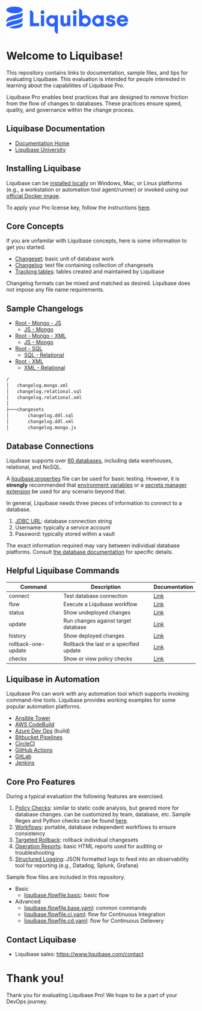 <p align="left">
  <img src="img/liquibase.png" alt="Liquibase Logo" title="Liquibase Logo" width="324" height="72">
</p>

# Welcome to Liquibase!
This repository contains links to documentation, sample files, and tips for evaluating Liquibase. This evaluation is intended for people interested in learning about the capabilities of Liquibase Pro.

Liquibase Pro enables best practices that are designed to remove friction from the flow of changes to databases. These practices ensure speed, quality, and governance within the change process.

## Liquibase Documentation
* [Documentation Home](https://docs.liquibase.com/home.html)
* [Liquibase University](https://learn.liquibase.com/)

## Installing Liquibase
Liquibase can be [installed locally](https://www.liquibase.com/download) on Windows, Mac, or Linux platforms (e.g., a workstation or automation tool agent/runner) or invoked using our [official Docker image](https://hub.docker.com/_/liquibase).

To apply your Pro license key, follow the instructions [here](https://docs.liquibase.com/liquibase-pro/license-key.html).


## Core Concepts
If you are unfamilar with Liquibase concepts, here is some information to get you started.

* [Changeset](https://docs.liquibase.com/concepts/changelogs/changeset.html): basic unit of database work
* [Changelog](https://docs.liquibase.com/concepts/changelogs/home.html): text file containing collection of changesets
* [Tracking tables](https://docs.liquibase.com/concepts/tracking-tables/tracking-tables.html): tables created and maintained by Liquibase

Changelog formats can be mixed and matched as desired. Liquibase does not impose any file name requirements.

## Sample Changelogs

* [Root - Mongo - JS](changelog.mongo.json)
    * [JS - Mongo](changesets/changelog.mongo.js)
* [Root - Mongo - XML](changelog.mongo.xml)
    * [JS - Mongo](changesets/changelog.mongo.js)
* [Root - SQL](changelog.relational.sql)
    * [SQL - Relational](changesets/changelog.ddl.sql)
* [Root - XML](changelog.relational.xml)
    * [XML - Relational](changesets/changelog.ddl.xml)

```
/
│   changelog.mongo.xml
│   changelog.relational.sql
│   changelog.relational.xml
│
├───changesets
│       changelog.ddl.sql
│       changelog.ddl.xml
│       changelog.mongo.js
```

## Database Connections
Liquibase supports over [60 databases](https://www.liquibase.com/supported-databases), including data warehouses, relational, and NoSQL.

A [liquibase.properties](https://docs.liquibase.com/concepts/connections/creating-config-properties.html) file can be used for basic testing. However, it is **strongly** recommended that [environment variables](https://docs.liquibase.com/concepts/connections/liquibase-environment-variables.html) or a [secrets manager extension](https://docs.liquibase.com/liquibase-pro/secrets-management/home.html) be used for any scenario beyond that.

In general, Liquibase needs three pieces of information to connect to a database.

1. [JDBC URL](https://docs.liquibase.com/workflows/liquibase-community/using-jdbc-url-in-liquibase.html): database connection string
1. Username: typically a service account
1. Password: typically stored within a vault

The exact information required may vary between individual database platforms. Consult [the database documentation](https://www.liquibase.com/supported-databases) for specific details.

## Helpful Liquibase Commands
|Command |Description|Documentation
|----------|------------|------------|
| connect | Test database connection | [Link](https://docs.liquibase.com/commands/change-tracking/connect.html)
| flow | Execute a Liquibase workflow | [Link](https://docs.liquibase.com/commands/flow/flow.html)
| status | Show undeployed changes | [Link](https://docs.liquibase.com/commands/change-tracking/status.html)
| update | Run changes against target database | [Link](https://docs.liquibase.com/change-types/update.html)
| history | Show deployed changes | [Link](https://docs.liquibase.com/commands/change-tracking/history.html)
| rollback-one-update | Rollback the last or a specified update | [Link](https://docs.liquibase.com/commands/rollback/rollback-one-update.html)
| checks | Show or view policy checks | [Link](https://docs.liquibase.com/liquibase-pro/policy-checks/workflows/home.html)

## Liquibase in Automation
Liquibase Pro can work with any automation tool which supports invoking command-line tools. Liquibase provides working examples for some popular automation platforms.

* [Ansible Tower](https://github.com/liquibase/liquibase-toolbox/blob/master/build_scripts_examples/Ansible_Tower/liquibase_playbook.yml
)
* [AWS CodeBuild](https://github.com/liquibase/liquibase-toolbox/blob/master/build_scripts_examples/AWS_CodeBuild/buildspec.yml)
* [Azure Dev Ops](https://github.com/liquibase/liquibase-toolbox/blob/master/build_scripts_examples/Azure_DevOps/azure_pipelines_docker.yml) (build)
* [Bitbucket Pipelines](https://github.com/liquibase/liquibase-toolbox/blob/master/build_scripts_examples/Bitbucket/bitbucket-pipelines.yml)
* [CircleCI](https://github.com/liquibase/liquibase-toolbox/blob/master/build_scripts_examples/CircleCI/config.yml)
* [GitHub Actions](https://github.com/liquibase/liquibase-toolbox/blob/master/build_scripts_examples/GitHub_Actions/liquibase_workflow.yml)
* [GitLab](https://github.com/liquibase/liquibase-toolbox/blob/master/build_scripts_examples/GitLab/gitlab-ci.yml)
* [Jenkins](https://github.com/liquibase/liquibase-toolbox/blob/master/build_scripts_examples/Jenkins/Jenkinsfile)

## Core Pro Features
During a typical evaluation the following features are exercised.

1. [Policy Checks](https://docs.liquibase.com/liquibase-pro/policy-checks/home.html): similar to static code analysis, but geared more for database changes. can be customized by team, database, etc. Sample Regex and Python checks can be found [here](https://github.com/liquibase/custom_policychecks).
1. [Workflows](https://docs.liquibase.com/commands/flow/flow.html): portable, database independent workflows to ensure consistency
1. [Targeted Rollback](https://docs.liquibase.com/liquibase-pro/targeted-rollbacks.html): rollback individual changesets
1. [Operation Reports](https://docs.liquibase.com/liquibase-pro/observability/operation-reports.html): basic HTML reports used for auditing or troubleshooting
1. [Structured Logging](https://docs.liquibase.com/liquibase-pro/observability/structured-logging.html): JSON formatted logs to feed into an observability tool for reporting (e.g., Datadog, Splunk, Grafana)

Sample flow files are included in this repository.

* Basic
    * [liquibase.flowfile.basic](liquibase.flowfile.basic.yaml): basic flow
* Advanced
    * [liquibase.flowfile.base.yaml](liquibase.flowfile.base.yaml): common commands
    * [liquibase.flowfile.ci.yaml](liquibase.flowfile.ci.yaml): flow for Continuous Integration
    * [liquibase.flowfile.cd.yaml](liquibase.flowfile.cd.yaml): flow for Continuous Delievery

## Contact Liquibase
* Liquibase sales: https://www.liquibase.com/contact

# Thank you!
Thank you for evaluating Liquibase Pro! We hope to be a part of your DevOps journey.